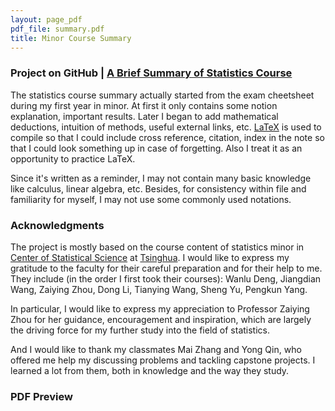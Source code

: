 ```yaml
---
layout: page_pdf
pdf_file: summary.pdf
title: Minor Course Summary
---
```


### Project on GitHub | [A Brief Summary of Statistics Course](https://github.com/V1ncent19/Statistics-Course-Summary-LaTeX)

The statistics course summary actually started from the exam cheetsheet during my first year in minor. At first it only contains some notion explanation, important results. Later I began to add mathematical deductions, intuition of methods, useful external links, etc. [LaTeX](https://www.ctan.org/) is used to compile so that I could include cross reference, citation, index in the note so that I could look something up in case of forgetting. Also I treat it as an opportunity to practice LaTeX.

Since it's written as a reminder, I may not contain many basic knowledge like calculus, linear algebra, etc. Besides, for consistency within file and familiarity for myself, I may not use some commonly used notations. 

### Acknowledgments

The project is mostly based on the course content of statistics minor in [Center of Statistical Science](http://www.stat.tsinghua.edu.cn/en/) at [Tsinghua](https://www.tsinghua.edu.cn/en/). I would like to express my gratitude to the faculty for their careful preparation and for their help to me. They include (in the order I first took their courses): Wanlu Deng, Jiangdian Wang, Zaiying Zhou, Dong Li, Tianying Wang, Sheng Yu, Pengkun Yang. 

In particular, I would like to express my appreciation to Professor Zaiying Zhou for her guidance, encouragement and inspiration, which are largely the driving force for my further study into the field of statistics.

And I would like to thank my classmates Mai Zhang and Yong Qin, who offered me help my discussing problems and tackling capstone projects. I learned a lot from them, both in knowledge and the way they study.



### PDF Preview

<object data="{{ site.baseurl }}/assets/pdf/summary.pdf" width="100%" height="800" type='application/pdf'>


